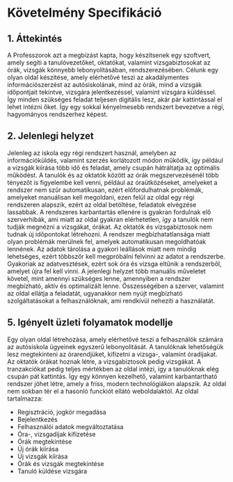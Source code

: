 # Követelmény Specifikáció
## 1. Áttekintés
A Professzorok azt a megbízást kapta, hogy készítsenek egy szoftvert, amely segíti a tanulóvezetőket, oktatókat, valamint vizsgabiztosokat az órák, vizsgák könnyebb lebonyolításában, rendszerezésében. Célunk egy olyan oldal készítése, amely elérhetővé teszi az akadálymentes információszerzést az autósiskolának, mind az órák, mind a vizsgák időpontjait tekintve, vizsgára jelentkezéssel, valamint vizsgára küldéssel. Így minden szükséges feladat teljesen digitális lesz, akár pár kattintással el lehet intézni őket. Így egy sokkal kényelmesebb rendszert bevezetve a régi, hagyományos rendszerhez képest. 

## 2. Jelenlegi helyzet 
Jelenleg az iskola egy régi rendszert használ, amelyben az információküldés, valamint szerzés korlátozott módon működik, így például a vizsgák kiírása több idő és feladat, amely csupán hátráltatja az optimális működést. A tanulók és az oktatók között az órák megszervezésénél több tényezőt is figyelembe kell venni, például az óraütközéseket, amelyeket a rendszer nem szűr automatikusan, ezért előfordulhatnak problémák, amelyeket manuálisan kell megoldani, ezen felül az oldal egy régi rendszeren alapszik, ezért az oldal betöltése, feladatok elvégzése lassabbak. A rendszeres karbantartás ellenére is gyakran fordulnak elő szerverhibák, ami miatt az oldal gyakran elérhetetlen, így a tanulók nem tudják megnézni a vizsgákat, órákat. Az oktatók és vizsgabiztosok nem tudnak új időpontokat létrehozni. A rendszer megbízhatatlansága miatt olyan problémák merülnek fel, amelyek automatikusan megoldhatóak lennének. Az adatok tárolása a gyakori leállások miatt nem mindig lehetséges, ezért többször kell megpróbálni felvinni az adatot a rendszerbe. Gyakoriak az adatvesztések, ezért sok óra és vizsga eltűnik a rendszerből, amelyet újra fel kell vinni. A jelenlegi helyzet több manuális műveletet követel, mint amennyi szükséges lenne, amennyiben a rendszer megbízható, aktív és optimalizált lenne. Összességében a szerver, valamint az oldal ellátja a feladatát, ugyanakkor nem nyújt megbízható szolgáltatásokat a felhasználóknak, ami rendkívül nehezíti a használatát.

## 5. Igényelt üzleti folyamatok modellje
Egy olyan oldal létrehozása, amely elérhetővé teszi a felhasználók számára az autósiskola ügyeinek egyszerű lebonyolitását. A tanulóknak lehetőségük lesz megtekinteni az órarendjüket, kifizetni a vizsga-, valamint óradíjakat. Az oktatók órákat hoznak létre, a vizsgabiztosok pedig vizsgákat. A tranzakcíókat pedig teljes mértékben az oldal intézi, így a tanulóknak elég csupán pát kattintás. Így egy könnyen kezelhető, valamint karbantartható rendszer jöhet létre, amely a friss, modern technológiákon alapszik. 
Az oldal nem sokban tér el a hasonló funckiót ellátó weboldalaktól. Az oldal tartalmazza:
 - Regisztráció, jogkör megadása
 - Bejelentkezés
 - Felhasználói adatok megváltoztatása
 - Óra-, vizsgadíjak kifizetése
 - Órák megtekintése
 - Új órák kiírása
 - Új vizsgák kíírása
 - Órák és vizsgák megtekintése
 - Tanuló küldése vizsgára